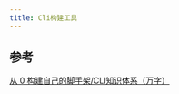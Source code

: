 ```yaml
---
title: Cli构建工具
---
```



## 参考

[从 0 构建自己的脚手架/CLI知识体系（万字）](https://juejin.cn/post/6966119324478079007)
